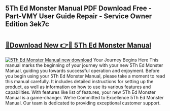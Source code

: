 ## 5Th Ed Monster Manual PDF Download Free - Part-VMY User Guide Repair - Service Owner Edition 3ek7c

# <h2><a href="http://bc1679.oget.top/?id=5Th+Ed+Monster+Manual">🔗Download New 👉🔴 5Th Ed Monster Manual</a></h2>

[![5Th Ed Monster Manual new download](https://i.imgur.com/5g1atiW.png)](http://bc1679.oget.top/?id=5Th+Ed+Monster+Manual)
Your Journey Begins Here This manual marks the beginning of your journey with your new 5Th Ed Monster Manual, guiding you towards successful operation and enjoyment. Before you begin using your 5Th Ed Monster Manual, please take a moment to read this manual carefully. It includes detailed instructions for setting up the product, as well as information on how to use its various features and capabilities. With features like list of features, your new 5Th Ed Monster Manual is a game-changer. We're Committed to Excellence 5Th Ed Monster Manual. Our team is dedicated to providing exceptional customer support.
